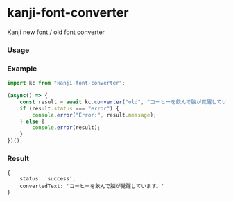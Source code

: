 # kanji-font-converter
Kanji new font / old font converter

### Usage
### Example
```ts
import kc from "kanji-font-converter";

(async() => {
    const result = await kc.converter("old", "コーヒーを飲んで脳が覚醒しています。");
    if (result.status === "error") {
        console.error("Error:", result.message);
    } else {
        console.error(result);
    }
})();
```

### Result
```
{
    status: 'success',
    convertedText: 'コーヒーを飲んで脳が覺醒しています。'
}
```

